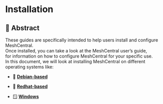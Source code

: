 # Installation

## 🧾 Abstract

These guides are specifically intended to help users install and configure MeshCentral.<br>
Once installed, you can take a look at the MeshCentral user’s guide,<br>
for information on how to configure MeshCentral for your specific use.<br>
In this document, we will look at installing MeshCentral on different operating systems like:

 - 🐧 **[Debian-based](debian.md)**

 - 🎩 **[Redhat-based](redhat.md)**

 - 🪟 **[Windows](windows.md)**
